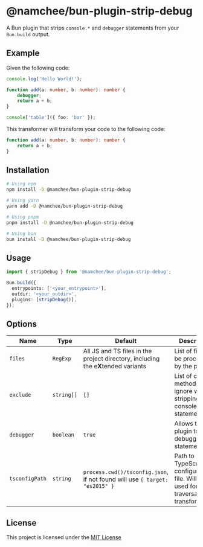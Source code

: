# @namchee/bun-plugin-strip-debug

A Bun plugin that strips `console.*` and `debugger` statements from your `Bun.build` output.

## Example

Given the following code:

```ts
console.log('Hello World!');

function add(a: number, b: number): number {
    debugger;
    return a + b;
}

console['table']({ foo: 'bar' });
```

This transformer will transform your code to the following code:

```ts
function add(a: number, b: number): number {
    return a + b;
}
```

## Installation

```bash
# Using npm
npm install -D @namchee/bun-plugin-strip-debug

# Using yarn
yarn add -D @namchee/bun-plugin-strip-debug

# Using pnpm
pnpm install -D @namchee/bun-plugin-strip-debug

# Using bun
bun install -D @namchee/bun-plugin-strip-debug
```

## Usage

```ts
import { stripDebug } from '@namchee/bun-plugin-strip-debug';

Bun.build({
  entrypoints: ['<your_entrypoint>'],
  outdir: '<your_outdir>',
  plugins: [stripDebug()],
});

```

## Options

| Name           | Type       | Default                                                                           | Description                                                                                |
| -------------- | ---------- | --------------------------------------------------------------------------------- | ------------------------------------------------------------------------------------------ |
| `files`        | `RegExp`   | All JS and TS files in the project directory, including the e**X**tended variants | List of files to be processed by the plugin                                                |
| `exclude`      | `string[]` | `[]`                                                                              | List of console methods to ignore when stripping console statements.                       |
| `debugger`     | `boolean`  | `true`                                                                            | Allows the plugin to strip debugger statements.                                            |
| `tsconfigPath` | `string`   | `process.cwd()/tsconfig.json`, if not found will use `{ target: "es2015" }`       | Path to TypeScript configuration file. Will be used for code traversal and transformation. |

## License

This project is licensed under the [MIT License](./LICENSE)